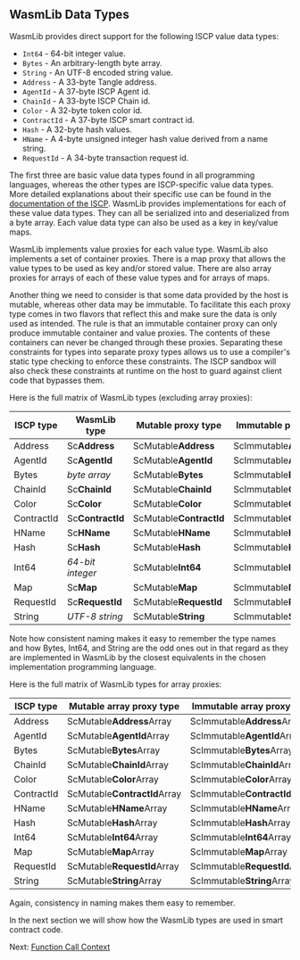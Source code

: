 ## WasmLib Data Types

WasmLib provides direct support for the following ISCP value data types:

- `Int64` - 64-bit integer value.
- `Bytes` - An arbitrary-length byte array.
- `String` - An UTF-8 encoded string value.
- `Address` - A 33-byte Tangle address.
- `AgentId` - A 37-byte ISCP Agent id.
- `ChainId` - A 33-byte ISCP Chain id.
- `Color` - A 32-byte token color id.
- `ContractId` - A 37-byte ISCP smart contract id.
- `Hash` - A 32-byte hash values.
- `HName` - A 4-byte unsigned integer hash value derived from a name string.
- `RequestId` - A 34-byte transaction request id.

The first three are basic value data types found in all programming languages,
whereas the other types are ISCP-specific value data types. More detailed
explanations about their specific use can be found in
the [documentation of the ISCP](../../../../docs/docs/coretypes.md). WasmLib
provides implementations for each of these value data types. They can all be
serialized into and deserialized from a byte array. Each value data type can
also be used as a key in key/value maps.

WasmLib implements value proxies for each value type. WasmLib also implements a
set of container proxies. There is a map proxy that allows the value types to be
used as key and/or stored value. There are also array proxies for arrays of each
of these value types and for arrays of maps.

Another thing we need to consider is that some data provided by the host is
mutable, whereas other data may be immutable. To facilitate this each proxy type
comes in two flavors that reflect this and make sure the data is only used as
intended. The rule is that an immutable container proxy can only produce
immutable container and value proxies. The contents of these containers can
never be changed through these proxies. Separating these constraints for types
into separate proxy types allows us to use a compiler's static type checking to
enforce these constraints. The ISCP sandbox will also check these constraints at
runtime on the host to guard against client code that bypasses them.

Here is the full matrix of WasmLib types (excluding array proxies):

| ISCP type  | WasmLib type | Mutable proxy type  | Immutable proxy type  |
| ---------- | ------------ | ------------------- | --------------------- |
| Address    | Sc**Address**    | ScMutable**Address**    | ScImmutable**Address**    |
| AgentId    | Sc**AgentId**    | ScMutable**AgentId**    | ScImmutable**AgentId**    |
| Bytes      | *byte array*     | ScMutable**Bytes**      | ScImmutable**Bytes**      |
| ChainId    | Sc**ChainId**    | ScMutable**ChainId**    | ScImmutable**ChainId**    |
| Color      | Sc**Color**      | ScMutable**Color**      | ScImmutable**Color**      |
| ContractId | Sc**ContractId** | ScMutable**ContractId** | ScImmutable**ContractId** |
| HName      | Sc**HName**      | ScMutable**HName**      | ScImmutable**HName**      |
| Hash       | Sc**Hash**       | ScMutable**Hash**       | ScImmutable**Hash**       |
| Int64      | *64-bit integer* | ScMutable**Int64**      | ScImmutable**Int64**      |
| Map        | Sc**Map**        | ScMutable**Map**        | ScImmutable**Map**        |
| RequestId  | Sc**RequestId**  | ScMutable**RequestId**  | ScImmutable**RequestId**  |
| String     | *UTF-8 string*   | ScMutable**String**     | ScImmutable**String**     |

Note how consistent naming makes it easy to remember the type names and how
Bytes, Int64, and String are the odd ones out in that regard as they are
implemented in WasmLib by the closest equivalents in the chosen implementation
programming language.

Here is the full matrix of WasmLib types for array proxies:

| ISCP type  | Mutable array proxy type  | Immutable array proxy type  |
| ---------- | ------------------- | --------------------- |
| Address    | ScMutable**Address**Array    | ScImmutable**Address**Array    |
| AgentId    | ScMutable**AgentId**Array    | ScImmutable**AgentId**Array    |
| Bytes      | ScMutable**Bytes**Array      | ScImmutable**Bytes**Array      |
| ChainId    | ScMutable**ChainId**Array    | ScImmutable**ChainId**Array    |
| Color      | ScMutable**Color**Array      | ScImmutable**Color**Array      |
| ContractId | ScMutable**ContractId**Array | ScImmutable**ContractId**Array |
| HName      | ScMutable**HName**Array      | ScImmutable**HName**Array      |
| Hash       | ScMutable**Hash**Array       | ScImmutable**Hash**Array       |
| Int64      | ScMutable**Int64**Array      | ScImmutable**Int64**Array      |
| Map        | ScMutable**Map**Array        | ScImmutable**Map**Array        |
| RequestId  | ScMutable**RequestId**Array  | ScImmutable**RequestId**Array  |
| String     | ScMutable**String**Array     | ScImmutable**String**Array     |

Again, consistency in naming makes them easy to remember.

In the next section we will show how the WasmLib types are used in smart 
contract code.

Next: [Function Call Context](Context.md)
